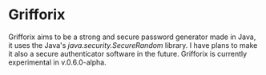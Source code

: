 # Grifforix
Grifforix aims to be a strong and secure password generator made in Java, it uses the Java's *java.security.SecureRandom* library. I have plans to make it also a secure authenticator software in the future. Grifforix is currently experimental in v.0.6.0-alpha.

